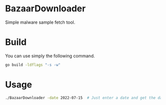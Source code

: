 # BazaarDownloader
Simple malware sample fetch tool.

# Build
You can use simply the following command.<br>
```bash
go build -ldflags "-s -w"
```

# Usage
```bash
./BazaarDownloader -date 2022-07-15  # Just enter a date and get the data
```